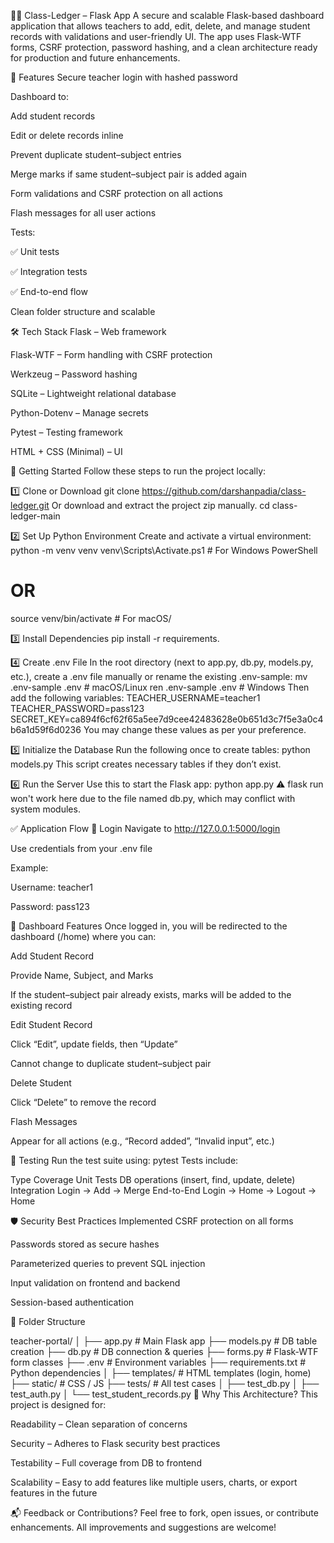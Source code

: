 🧑‍🏫 Class-Ledger – Flask App
A secure and scalable Flask-based dashboard application that allows teachers to add, edit, delete, and manage student records with validations and user-friendly UI. The app uses Flask-WTF forms, CSRF protection, password hashing, and a clean architecture ready for production and future enhancements.



📌 Features
Secure teacher login with hashed password

Dashboard to:

Add student records

Edit or delete records inline

Prevent duplicate student–subject entries

Merge marks if same student–subject pair is added again

Form validations and CSRF protection on all actions

Flash messages for all user actions



Tests:

✅ Unit tests

✅ Integration tests

✅ End-to-end flow

Clean folder structure and scalable 



🛠️ Tech Stack
Flask – Web framework

Flask-WTF – Form handling with CSRF protection

Werkzeug – Password hashing

SQLite – Lightweight relational database

Python-Dotenv – Manage secrets

Pytest – Testing framework

HTML + CSS (Minimal) – UI 



🚀 Getting Started
Follow these steps to run the project locally:

1️⃣ Clone or Download
git clone https://github.com/darshanpadia/class-ledger.git
Or download and extract the project zip manually.
cd class-ledger-main

2️⃣ Set Up Python Environment
Create and activate a virtual environment:
python -m venv venv
venv\Scripts\Activate.ps1   # For Windows PowerShell
# OR
source venv/bin/activate    # For macOS/

3️⃣ Install Dependencies
pip install -r requirements.

4️⃣ Create .env File
In the root directory (next to app.py, db.py, models.py, etc.), create a .env file manually or rename the existing .env-sample:
mv .env-sample .env  # macOS/Linux
ren .env-sample .env  # Windows
Then add the following variables:
TEACHER_USERNAME=teacher1
TEACHER_PASSWORD=pass123
SECRET_KEY=ca894f6cf62f65a5ee7d9cee42483628e0b651d3c7f5e3a0c4b6a1d59f6d0236
You may change these values as per your preference.

5️⃣ Initialize the Database
Run the following once to create tables:
python models.py
This script creates necessary tables if they don’t exist.

6️⃣ Run the Server
Use this to start the Flask app:
python app.py
⚠️ flask run won't work here due to the file named db.py, which may conflict with system modules.



✅ Application Flow
🔐 Login
Navigate to http://127.0.0.1:5000/login

Use credentials from your .env file

Example:

Username: teacher1

Password: pass123



🧾 Dashboard Features
Once logged in, you will be redirected to the dashboard (/home) where you can:

Add Student Record

Provide Name, Subject, and Marks

If the student–subject pair already exists, marks will be added to the existing record

Edit Student Record

Click “Edit”, update fields, then “Update”

Cannot change to duplicate student–subject pair

Delete Student

Click “Delete” to remove the record

Flash Messages

Appear for all actions (e.g., “Record added”, “Invalid input”, etc.)



🧪 Testing
Run the test suite using:
pytest
Tests include:

Type	Coverage
Unit Tests	DB operations (insert, find, update, delete)
Integration	Login → Add → Merge
End-to-End	Login → Home → Logout → Home



🛡️ Security Best Practices Implemented
CSRF protection on all forms

Passwords stored as secure hashes

Parameterized queries to prevent SQL injection

Input validation on frontend and backend

Session-based authentication



🧩 Folder Structure

teacher-portal/
│
├── app.py                  # Main Flask app
├── models.py               # DB table creation
├── db.py                   # DB connection & queries
├── forms.py                # Flask-WTF form classes
├── .env                    # Environment variables
├── requirements.txt        # Python dependencies
│
├── templates/              # HTML templates (login, home)
├── static/                 # CSS / JS
├── tests/                  # All test cases
│   ├── test_db.py
│   ├── test_auth.py
│   └── test_student_records.py
🧠 Why This Architecture?
This project is designed for:

Readability – Clean separation of concerns

Security – Adheres to Flask security best practices

Testability – Full coverage from DB to frontend

Scalability – Easy to add features like multiple users, charts, or export features in the future



📬 Feedback or Contributions?
Feel free to fork, open issues, or contribute enhancements. All improvements and suggestions are welcome!